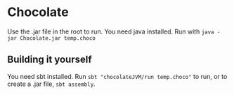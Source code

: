 # Chocolate

Use the .jar file in the root to run. You need java installed. Run with `java -jar Chocolate.jar temp.choco`

## Building it yourself

You need sbt installed. Run `sbt "chocolateJVM/run temp.choco"` to run, or to create a .jar file, `sbt assembly`.
